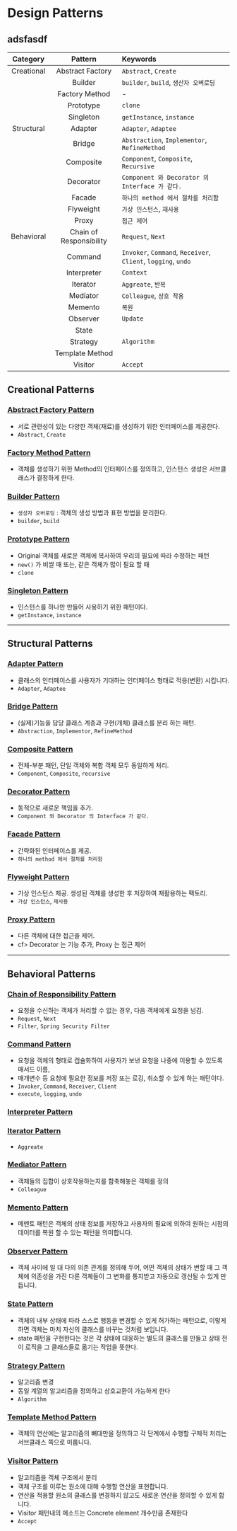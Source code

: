 # Design Patterns

## adsfasdf

| Category | Pattern | Keywords | 
| :---: | :---: | :--- | 
| Creational    | Abstract Factory          | `Abstract`, `Create` |
|               | Builder                   | `builder`, `build`, `생산자 오버로딩` |
|               | Factory Method            | - |
|               | Prototype                 | `clone` |
|               | Singleton                 | `getInstance`, `instance` |
| Structural    | Adapter                   | `Adapter`, `Adaptee` | 
|               | Bridge                    | `Abstraction`, `Implementor`, `RefineMethod` | 
|               | Composite                 | `Component`, `Composite`, `Recursive` | 
|               | Decorator                 | `Component 와 Decorator 의 Interface 가 같다.` | 
|               | Facade                    | `하나의 method 에서 절차를 처리함` |
|               | Flyweight                 | `가상 인스턴스`, `재사용` |
|               | Proxy                     | `접근 제어` |
| Behavioral    | Chain of Responsibility   | `Request`, `Next` | 
|               | Command                   | `Invoker`, `Command`, `Receiver`, `Client`, `logging`, `undo` | 
|               | Interpreter               | `Context` | 
|               | Iterator                  | `Aggreate`, `반복` | 
|               | Mediator                  | `Colleague`, `상호 작용` |
|               | Memento                   | `복원` |
|               | Observer                  | `Update` |
|               | State                     | | 
|               | Strategy                  | `Algorithm` | 
|               | Template Method           | | 
|               | Visitor                   | `Accept` |

## Creational Patterns

### [Abstract Factory Pattern](./docs/abstract_factory.adoc)

* 서로 관련성이 있는 다양한 객체(재료)를 생성하기 위한 인터페이스를 제공한다.
* `Abstract`, `Create`

### [Factory Method Pattern](./docs/factory_method.adoc)

* 객체를 생성하기 위한 Method의 인터페이스를 정의하고, 인스턴스 생성은 서브클래스가 결정하게 한다.

### [Builder Pattern](./docs/builder.adoc)

* `생성자 오버로딩` : 객체의 생성 방법과 표현 방법을 분리한다.
* `builder`, `build`

### [Prototype Pattern](./docs/prototype.adoc)

* Original 객체를 새로운 객체에 복사하여 우리의 필요에 따라 수정하는 패턴
* `new()` 가 비쌀 때 또는, 같은 객체가 많이 필요 할 때
* `clone`

### [Singleton Pattern](./docs/singleton.adoc)

* 인스턴스를 하나만 만들어 사용하기 위한 패턴이다.
* `getInstance`, `instance`

---

## Structural Patterns

### [Adapter Pattern](./docs/adapter.md)

* 클래스의 인터페이스를 사용자가 기대하는 인터페이스 형태로 적응(변환) 시킵니다.
* `Adapter`, `Adaptee`

### [Bridge Pattern](./docs/bridge.md)

* (실제)기능을 담당 클래스 계층과 구현(개체) 클래스를 분리 하는 패턴.
* `Abstraction`, `Implementor`, `RefineMethod`

### [Composite Pattern](./docs/composite.md)

* 전체-부분 패턴, 단일 객체와 복합 객체 모두 동일하게 처리.
* `Component`, `Composite`, `recursive`

### [Decorator Pattern](./docs/decorator.md)

* 동적으로 새로운 책임을 추가.
* `Component 와 Decorator 의 Interface 가 같다.`

### [Facade Pattern](./docs/facade.md)

* 간략화된 인터페이스를 제공.
* `하나의 method 에서 절차를 처리함`

### [Flyweight Pattern](./docs/flyweight.md)

* 가상 인스턴스 제공. 생성된 객체를 생성한 후 저장하여 재활용하는 팩토리.
* `가상 인스턴스`, `재사용`

### [Proxy Pattern](./docs/proxy.md)

* 다른 객체에 대한 접근을 제어.
* cf> Decorator 는 기능 추가, Proxy 는 접근 제어

---

## Behavioral Patterns

### [Chain of Responsibility Pattern](./docs/chain_of_responsibility.md)

* 요청을 수신하는 객체가 처리할 수 없는 경우, 다음 객체에게 요청을 넘김.
* `Request`, `Next`
* `Filter`, `Spring Security Filter`

### [Command Pattern](./docs/command.md)

* 요청을 객체의 형태로 캡슐화하여 사용자가 보낸 요청을 나중에 이용할 수 있도록 매서드 이름,
* 매개변수 등 요청에 필요한 정보를 저장 또는 로깅, 취소할 수 있게 하는 패턴이다.
* `Invoker`, `Command`, `Receiver`, `Client`
* `execute`, `logging`, `undo`

### [Interpreter Pattern](./docs/interpreter.md)

### [Iterator Pattern](./docs/interator.md)

* `Aggreate`

### [Mediator Pattern](./docs/mediator.md)

* 객체들의 집합이 상호작용하는지를 함축해놓은 객체를 정의
* `Colleague`

### [Memento Pattern](./docs/memento.md)

* 메멘토 패턴은 객체의 상태 정보를 저장하고 사용자의 필요에 의하여 원하는 시점의 데이터를 복원 할 수 있는 패턴을 의미합니다.

### [Observer Pattern](./docs/observer.md)

* 객체 사이에 일 대 다의 의존 관계를 정의해 두어, 어떤 객체의 상태가 변할 때 그 객체에 의존성을 가진 다른 객체들이 그 변화를 통지받고 자동으로 갱신될 수 있게 만듭니다.

### [State Pattern](./docs/state.md)

* 객체의 내부 상태에 따라 스스로 행동을 변경할 수 있게 허가하는 패턴으로, 이렇게 하면 객체는 마치 자신의 클래스를 바꾸는 것처럼 보입니다.
* state 패턴을 구현한다는 것은 각 상태에 대응하는 별도의 클래스를 만들고 상태 전이 로직을 그 클래스들로 옮기는 작업을 뜻한다.

### [Strategy Pattern](./docs/strategy.md)

* 알고리즘 변경
* 동일 계열의 알고리즘을 정의하고 상호교환이 가능하게 한다
* `Algorithm`

### [Template Method Pattern](./docs/template_method.md)

* 객체의 연산에는 알고리즘의 뼈대만을 정의하고 각 단계에서 수행할 구체적 처리는 서브클래스 쪽으로 미룹니다.

### [Visitor Pattern](./docs/visitor.md)

* 알고리즘을 객체 구조에서 분리
* 객체 구조를 이루는 원소에 대해 수행할 연산을 표현합니다.
* 연산을 적용할 원소의 클래스를 변경하지 않고도 새로운 연산을 정의할 수 있게 합니다.
* Visitor 패턴내의 메소드는 Concrete element 개수만큼 존재한다
* `Accept`
